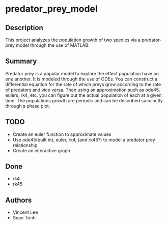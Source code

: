 # predator_prey_model

## Description
This project analyzes the population growth of two species via a predator-prey model through the use of MATLAB.

## Summary 
Predator prey is a popular model to explore the effect population have on one another. It is modeled through the use of ODEs. You can construct a differential equation for the rate of which preys grow according to the rate of predators and vice versa. Then using an approximation such as ode45, eulers, rk4, etc. you can figure out the actual population of each at a given time. The populations growth are periodic and can be described succinctly through a phase plot. 


## TODO 
- Create an euler function to approximate values
- Use ode45(built in), euler, rk4, (and rk45?) to model a predator prey relationship
- Create an interactive graph

## Done 
- rk4
- rk45

## Authors
- Vincent Lee
- Sean Trinh
